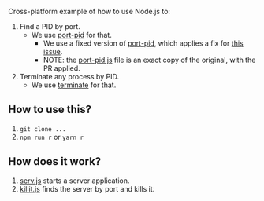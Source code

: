 Cross-platform example of how to use Node.js to:

1. Find a PID by port.
   * We use [port-pid](https://github.com/radiovisual/port-pid/) for that.
     * We use a fixed version of [port-pid](https://github.com/radiovisual/port-pid/), which applies a fix for [this issue](https://github.com/radiovisual/port-pid/issues/8).
     * NOTE: the [port-pid.js](port-pid.js) file is an exact copy of the original, with the PR applied.
2. Terminate any process by PID.
   * We use [terminate](https://www.npmjs.com/package/terminate) for that.


## How to use this?

1. `git clone ...`
2. `npm run r` or `yarn r`


## How does it work?

1. [serv.js](serv.js) starts a server application.
2. [killit.js](killit.js) finds the server by port and kills it.
